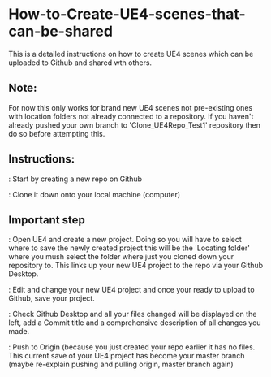 # How-to-Create-UE4-scenes-that-can-be-shared
This is a detailed instructions on how to create UE4 scenes which can be uploaded to Github and shared wth others.

## Note:
For now this only works for brand new UE4 scenes not pre-existing ones with location folders not already connected to a repository. If you haven't already pushed your own branch to 'Clone_UE4Repo_Test1' repository then do so before attempting this.

## Instructions:
: Start by creating a new repo on Github

: Clone it down onto your local machine (computer)

## Important step
: Open UE4 and create a new project. Doing so you will have to select where to save the newly created project this will be the 'Locating folder' where you mush select the folder where just you cloned down your repository to. This links up your new UE4 project to the repo via your Github Desktop.

: Edit and change your new UE4 project and once your ready to upload to Github, save your project.

: Check Github Desktop and all your files changed will be displayed on the left, add a Commit title and a comprehensive description of all changes you made.

: Push to Origin (because you just created your repo earlier it has no files. This current save of your UE4 project has become your master branch (maybe re-explain pushing and pulling origin, master branch again)
